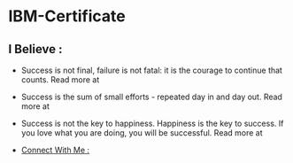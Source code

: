 # IBM-Certificate

## I Believe :
- Success is not final, failure is not fatal: it is the courage to continue that counts.
Read more at
- Success is the sum of small efforts - repeated day in and day out.
Read more at 

- Success is not the key to happiness. Happiness is the key to success. If you love what you are doing, you will be successful.
Read more at 

- [Connect With Me : ]()
